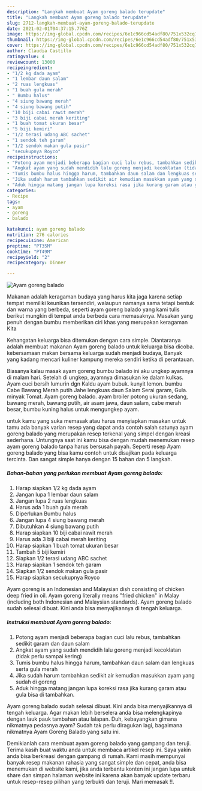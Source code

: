 ```yaml
---
description: "Langkah membuat Ayam goreng balado terupdate"
title: "Langkah membuat Ayam goreng balado terupdate"
slug: 2712-langkah-membuat-ayam-goreng-balado-terupdate
date: 2021-02-01T04:37:15.776Z
image: https://img-global.cpcdn.com/recipes/6e1c966cd54adf80/751x532cq70/ayam-goreng-balado-foto-resep-utama.jpg
thumbnail: https://img-global.cpcdn.com/recipes/6e1c966cd54adf80/751x532cq70/ayam-goreng-balado-foto-resep-utama.jpg
cover: https://img-global.cpcdn.com/recipes/6e1c966cd54adf80/751x532cq70/ayam-goreng-balado-foto-resep-utama.jpg
author: Claudia Castillo
ratingvalue: 4
reviewcount: 13000
recipeingredient:
- "1/2 kg dada ayam"
- "1 lembar daun salam"
- "2 ruas lengkuas"
- "1 buah gula merah"
- " Bumbu halus"
- "4 siung bawang merah"
- "4 siung bawang putih"
- "10 biji cabai rawit merah"
- "3 biji cabai merah keriting"
- "1 buah tomat ukuran besar"
- "5 biji kemiri"
- "1/2 terasi udang ABC sachet"
- "1 sendok teh garam"
- "1/2 sendok makan gula pasir"
- "secukupnya Royco"
recipeinstructions:
- "Potong ayam menjadi beberapa bagian cuci lalu rebus, tambahkan sedikit garam dan daun salam"
- "Angkat ayam yang sudah mendidih lalu goreng menjadi kecoklatan (tidak perlu sampai kering)"
- "Tumis bumbu halus hingga harum, tambahkan daun salam dan lengkuas serta gula merah"
- "Jika sudah harum tambahkan sedikit air kemudian masukkan ayam yang sudah di goreng"
- "Aduk hingga matang jangan lupa koreksi rasa jika kurang garam atau gula bisa di tambahkan."
categories:
- Recipe
tags:
- ayam
- goreng
- balado

katakunci: ayam goreng balado 
nutrition: 276 calories
recipecuisine: American
preptime: "PT35M"
cooktime: "PT49M"
recipeyield: "2"
recipecategory: Dinner

---
```



![Ayam goreng balado](https://img-global.cpcdn.com/recipes/6e1c966cd54adf80/751x532cq70/ayam-goreng-balado-foto-resep-utama.jpg)

Makanan adalah keragaman budaya yang harus kita jaga karena setiap tempat memiliki keunikan tersendiri, walaupun namanya sama tetapi bentuk dan warna yang berbeda, seperti ayam goreng balado yang kami tulis berikut mungkin di tempat anda berbeda cara memasaknya. Masakan yang penuh dengan bumbu memberikan ciri khas yang merupakan keragaman Kita

Kehangatan keluarga bisa ditemukan dengan cara simple. Diantaranya adalah membuat makanan Ayam goreng balado untuk keluarga bisa dicoba. kebersamaan makan bersama keluarga sudah menjadi budaya, Banyak yang kadang mencari kuliner kampung mereka sendiri ketika di perantauan.

Biasanya kalau masak ayam goreng bumbu balado ini aku ungkep ayamnya di malam hari. Setelah di ungkep, ayamnya dimasukan ke dalam kulkas. Ayam cuci bersih lumurin dgn Kaldu ayam bubuk. kunyit lemon. bumbu Cabe Bawang Merah putih Jahe lengkuas daun Salam Serai garam, Gula. minyak Tomat. Ayam goreng balado. ayam broiler potong ukuran sedang, bawang merah, bawang putih, air asam jawa, daun salam, cabe merah besar, bumbu kuning halus untuk mengungkep ayam.

untuk kamu yang suka memasak atau harus menyiapkan masakan untuk tamu ada banyak varian resep yang dapat anda contoh salah satunya ayam goreng balado yang merupakan resep terkenal yang simpel dengan kreasi sederhana. Untungnya saat ini kamu bisa dengan mudah menemukan resep ayam goreng balado tanpa harus bersusah payah.
Seperti resep Ayam goreng balado yang bisa kamu contoh untuk disajikan pada keluarga tercinta. Dan sangat simple hanya dengan 15 bahan dan 5 langkah.


<!--inarticleads1-->

##### Bahan-bahan yang perlukan membuat Ayam goreng balado:

1. Harap siapkan 1/2 kg dada ayam
1. Jangan lupa 1 lembar daun salam
1. Jangan lupa 2 ruas lengkuas
1. Harus ada 1 buah gula merah
1. Diperlukan  Bumbu halus
1. Jangan lupa 4 siung bawang merah
1. Dibutuhkan 4 siung bawang putih
1. Harap siapkan 10 biji cabai rawit merah
1. Harus ada 3 biji cabai merah keriting
1. Harap siapkan 1 buah tomat ukuran besar
1. Tambah 5 biji kemiri
1. Siapkan 1/2 terasi udang ABC sachet
1. Harap siapkan 1 sendok teh garam
1. Siapkan 1/2 sendok makan gula pasir
1. Harap siapkan secukupnya Royco


Ayam goreng is an Indonesian and Malaysian dish consisting of chicken deep fried in oil. Ayam goreng literally means &#34;fried chicken&#34; in Malay (including both Indonesian and Malaysian standards). Ayam goreng balado sudah selesai dibuat. Kini anda bisa menyajikannya di tengah keluarga. 

<!--inarticleads2-->

##### Instruksi membuat  Ayam goreng balado:

1. Potong ayam menjadi beberapa bagian cuci lalu rebus, tambahkan sedikit garam dan daun salam
1. Angkat ayam yang sudah mendidih lalu goreng menjadi kecoklatan (tidak perlu sampai kering)
1. Tumis bumbu halus hingga harum, tambahkan daun salam dan lengkuas serta gula merah
1. Jika sudah harum tambahkan sedikit air kemudian masukkan ayam yang sudah di goreng
1. Aduk hingga matang jangan lupa koreksi rasa jika kurang garam atau gula bisa di tambahkan.


Ayam goreng balado sudah selesai dibuat. Kini anda bisa menyajikannya di tengah keluarga. Agar makan lebih berselera anda bisa melengkapinya dengan lauk pauk tambahan atau lalapan. Duh, kebayangkan gimana nikmatnya pedasnya ayam? Sudah tak perlu diragukan lagi, bagaimana nikmatnya Ayam Goreng Balado yang satu ini. 

Demikianlah cara membuat ayam goreng balado yang gampang dan teruji. Terima kasih buat waktu anda untuk membaca artikel resep ini. Saya yakin anda bisa berkreasi dengan gampang di rumah. Kami masih mempunyai banyak resep makanan rahasia yang sangat simple dan cepat, anda bisa menemukan di website kami, jika anda terbantu konten ini jangan lupa untuk share dan simpan halaman website ini karena akan banyak update terbaru untuk resep-resep pilihan yang terbukti dan teruji. Mari memasak !!. 
